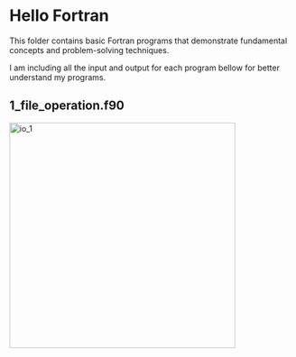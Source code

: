 # Hello Fortran
This folder contains basic Fortran programs that demonstrate fundamental concepts and problem-solving techniques.

I am including all the input and output for each program bellow for better understand my programs.

## 1_file_operation.f90
<img src="https://mmm.sh/github/fortran/hello/hello1.png" alt="io_1" width="400">


